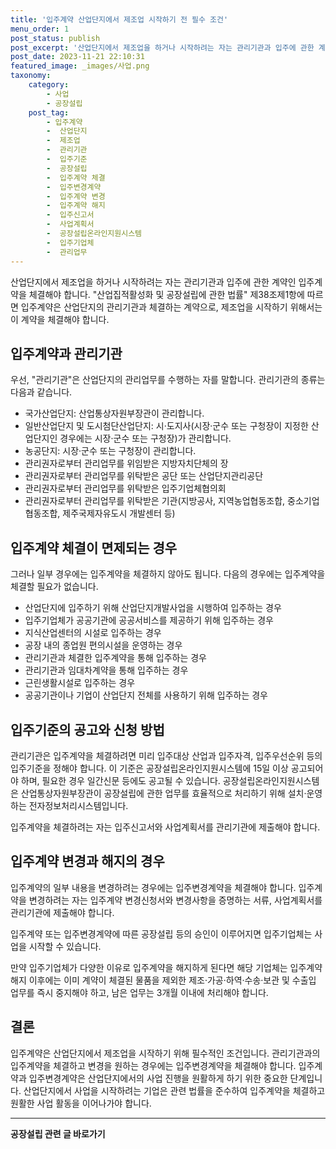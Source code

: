 ```yaml
---
title: '입주계약 산업단지에서 제조업 시작하기 전 필수 조건'
menu_order: 1
post_status: publish
post_excerpt: '산업단지에서 제조업을 하거나 시작하려는 자는 관리기관과 입주에 관한 계약인 입주계약을 체결해야 합니다.  산업집적활성화 및 공장설립에 관한 법률  제38조제1항에 따르면 입주계약은 산업단지의 관리기관과 체결하는 계약으로, 제조업을 시작하기 위해서는 이 계약을 체결해야 합니다.'
post_date: 2023-11-21 22:10:31
featured_image: _images/사업.png
taxonomy:
    category:
        - 사업
        - 공장설립
    post_tag:
        - 입주계약
        -  산업단지
        -  제조업
        -  관리기관
        -  입주기준
        -  공장설립
        -  입주계약 체결
        -  입주변경계약
        -  입주계약 변경
        -  입주계약 해지
        -  입주신고서
        -  사업계획서
        -  공장설립온라인지원시스템
        -  입주기업체
        -  관리업무
---
```



산업단지에서 제조업을 하거나 시작하려는 자는 관리기관과 입주에 관한 계약인 입주계약을 체결해야 합니다. "산업집적활성화 및 공장설립에 관한 법률" 제38조제1항에 따르면 입주계약은 산업단지의 관리기관과 체결하는 계약으로, 제조업을 시작하기 위해서는 이 계약을 체결해야 합니다.

## 입주계약과 관리기관

우선, "관리기관"은 산업단지의 관리업무를 수행하는 자를 말합니다. 관리기관의 종류는 다음과 같습니다.

- 국가산업단지: 산업통상자원부장관이 관리합니다.
- 일반산업단지 및 도시첨단산업단지: 시·도지사(시장·군수 또는 구청장이 지정한 산업단지인 경우에는 시장·군수 또는 구청장)가 관리합니다.
- 농공단지: 시장·군수 또는 구청장이 관리합니다.
- 관리권자로부터 관리업무를 위임받은 지방자치단체의 장
- 관리권자로부터 관리업무를 위탁받은 공단 또는 산업단지관리공단
- 관리권자로부터 관리업무를 위탁받은 입주기업체협의회
- 관리권자로부터 관리업무를 위탁받은 기관(지방공사, 지역농업협동조합, 중소기업협동조합, 제주국제자유도시 개발센터 등)

## 입주계약 체결이 면제되는 경우

그러나 일부 경우에는 입주계약을 체결하지 않아도 됩니다. 다음의 경우에는 입주계약을 체결할 필요가 없습니다.

- 산업단지에 입주하기 위해 산업단지개발사업을 시행하여 입주하는 경우
- 입주기업체가 공공기관에 공공서비스를 제공하기 위해 입주하는 경우
- 지식산업센터의 시설로 입주하는 경우
- 공장 내의 종업원 편의시설을 운영하는 경우
- 관리기관과 체결한 입주계약을 통해 입주하는 경우
- 관리기관과 임대차계약을 통해 입주하는 경우
- 근린생활시설로 입주하는 경우
- 공공기관이나 기업이 산업단지 전체를 사용하기 위해 입주하는 경우

## 입주기준의 공고와 신청 방법

관리기관은 입주계약을 체결하려면 미리 입주대상 산업과 입주자격, 입주우선순위 등의 입주기준을 정해야 합니다. 이 기준은 공장설립온라인지원시스템에 15일 이상 공고되어야 하며, 필요한 경우 일간신문 등에도 공고될 수 있습니다. 공장설립온라인지원시스템은 산업통상자원부장관이 공장설립에 관한 업무를 효율적으로 처리하기 위해 설치·운영하는 전자정보처리시스템입니다.

입주계약을 체결하려는 자는 입주신고서와 사업계획서를 관리기관에 제출해야 합니다.

## 입주계약 변경과 해지의 경우

입주계약의 일부 내용을 변경하려는 경우에는 입주변경계약을 체결해야 합니다. 입주계약을 변경하려는 자는 입주계약 변경신청서와 변경사항을 증명하는 서류, 사업계획서를 관리기관에 제출해야 합니다.

입주계약 또는 입주변경계약에 따른 공장설립 등의 승인이 이루어지면 입주기업체는 사업을 시작할 수 있습니다.

만약 입주기업체가 다양한 이유로 입주계약을 해지하게 된다면 해당 기업체는 입주계약 해지 이후에는 이미 계약이 체결된 물품을 제외한 제조·가공·하역·수송·보관 및 수출입 업무를 즉시 중지해야 하고, 남은 업무는 3개월 이내에 처리해야 합니다.

## 결론

입주계약은 산업단지에서 제조업을 시작하기 위해 필수적인 조건입니다. 관리기관과의 입주계약을 체결하고 변경을 원하는 경우에는 입주변경계약을 체결해야 합니다. 입주계약과 입주변경계약은 산업단지에서의 사업 진행을 원활하게 하기 위한 중요한 단계입니다. 산업단지에서 사업을 시작하려는 기업은 관련 법률을 준수하여 입주계약을 체결하고 원활한 사업 활동을 이어나가야 합니다.
<!-- wp:separator -->
<hr class="wp-block-separator has-alpha-channel-opacity"/>
<!-- /wp:separator -->

<!-- wp:group {"backgroundColor":"base","layout":{"type":"constrained"}} -->
<div class="wp-block-group has-base-background-color has-background"><!-- wp:paragraph {"align":"center","fontSize":"medium"} -->
<p class="has-text-align-center has-large-font-size"><strong>공장설립 관련 글 바로가기</strong></p>
<!-- /wp:paragraph -->


<!-- wp:latest-posts
{"categories":[{"id":27373,"count":19,"description":"","link":"https://uknowlaw.com/category/%ea%b3%b5%ec%9e%a5%ec%84%a4%eb%a6%bd/","name":"공장설립","slug":"공장설립","taxonomy":"category","parent":0,"meta":[],"_links":{"self":[{"href":"https://uknowlaw.com/wp-json/wp/v2/categories/27373"}],"collection":[{"href":"https://uknowlaw.com/wp-json/wp/v2/categories"}],"about":[{"href":"https://uknowlaw.com/wp-json/wp/v2/taxonomies/category"}],"wp:post_type":[{"href":"https://uknowlaw.com/wp-json/wp/v2/posts?categories=27373"}],"curies":[{"name":"wp","href":"https://api.w.org/{rel}","templated":true}]}}],"postsToShow":100,"excerptLength":28,"postLayout":"grid","columns":2,"featuredImageAlign":"left","featuredImageSizeSlug":"large","fontSize":"small"} /--></div>
<!-- /wp:group -->
